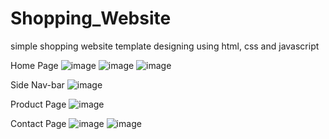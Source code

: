 # Shopping_Website
simple shopping website template designing using html, css and javascript

Home Page
![image](https://user-images.githubusercontent.com/67374046/163393952-8a0cd734-8ad8-4e8a-938b-0773c6996e44.png)
![image](https://user-images.githubusercontent.com/67374046/163394061-7cb0196f-bf46-4558-a0bc-5c62b30d2e23.png)
![image](https://user-images.githubusercontent.com/67374046/163394119-a43c00e5-4364-4a09-9173-bbd7cf793c93.png)


Side Nav-bar
![image](https://user-images.githubusercontent.com/67374046/163393657-a3ce8f7e-0b8d-4df5-84cf-8fc326e660a3.png)

Product Page
![image](https://user-images.githubusercontent.com/67374046/163394218-043bb287-3874-4dd3-a4c6-5625a46fc9f2.png)

Contact Page
![image](https://user-images.githubusercontent.com/67374046/163394329-3d265997-f97b-4b4c-b353-76c4d83e63df.png)
![image](https://user-images.githubusercontent.com/67374046/163394398-6ee178fb-746d-4f55-a241-cf72e4afe3cf.png)
